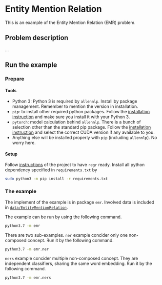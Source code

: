 # Entity Mention Relation

This is an example of the Entity Mention Relation (EMR) problem.

## Problem description

...

[//]: # (description of the problem to be added here)


## Run the example

### Prepare

#### Tools

* Python 3: Python 3 is required by `allennlp`. Install by package management. Remember to mention the version in installation.
* `pip`: to install other required python packages. Follow the [installation instruction](https://pip.pypa.io/en/stable/installing/) and make sure you install it with your Python 3.
* `pytorch`: model calculation behind `allennlp`. There is a bunch of selection other than the standard pip package.
Follow the [installation instruction](https://pytorch.org/get-started/locally/) and select the correct CUDA version if any available to you.
* Anything else will be installed properly with `pip` (including `allennlp`). No worry here.

#### Setup

Follow [instructions](../../README.md#prerequirements-and-setups) of the project to have `regr` ready.
Install all python dependency specified in `requirements.txt` by
```bash
sudo python3 -m pip install -r requirements.txt
```

### The example

The implement of the example is in package `emr`. Involved data is included in [`data/EntityMentionRelation`](data/EntityMentionRelation).

The example can be run by using the following command.
```bash
python3.7 -m emr
```

There are two sub-examples.
`ner` example concider only one non-composed concept.
Run it by the following command.
```bash
python3.7 -m emr.ner
```

`ners` example concider multiple non-composed concept. They are independent classifiers, sharing the same word embedding.
Run it by the following command.
```bash
python3.7 -m emr.ners
```
